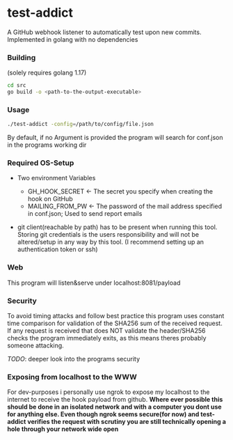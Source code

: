 # test-addict

A GitHub webhook listener to automatically test upon new commits. Implemented in golang with no dependencies

### Building

(solely requires golang 1.17)
```sh
cd src
go build -o <path-to-the-output-executable>
```


### Usage

```sh
./test-addict -config=/path/to/config/file.json
```

By default, if no Argument is provided the program will search for conf.json in the programs working dir

### Required OS-Setup

+ Two environment Variables
  - GH_HOOK_SECRET <- The secret you specify when creating the hook on GitHub
  - MAILING_FROM_PW <- The password of the mail address specified in conf.json; Used to send report emails
 
 + git client(reachable by path) has to be present when running this tool.
   Storing git credentials is the users responsibility and will not be altered/setup in any way by this tool.
   (I recommend setting up an authentication token or ssh)

### Web

This program will listen&serve under localhost:8081/payload

### Security

To avoid timing attacks and follow best practice this program uses constant time comparison for validation of the SHA256 sum of the received request.
If any request is received that does NOT validate the header/SHA256 checks the program immediately exits, as this means theres probably someone attacking.

*TODO*: deeper look into the programs security

### Exposing from localhost to the WWW

For dev-purposes i personally use ngrok to expose my localhost to the internet to receive the hook payload from github.
**Where ever possible this should be done in an isolated network and with a computer you dont use for anything else.
Even though ngrok seems secure(for now) and test-addict verifies the request with scrutiny you are still technically opening a hole through your network wide open**
